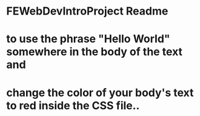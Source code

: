 # FEWebDevIntroProject Readme
# to use the phrase "Hello World" somewhere in the body of the text and 
# change the color of your body's text to red inside the CSS file..
